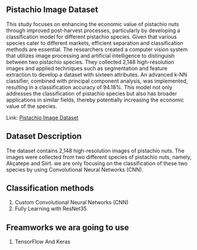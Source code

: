 ## Pistachio Image Dataset

This study focuses on enhancing the economic value of pistachio nuts through improved post-harvest processes, particularly by developing a classification model for different pistachio species. Given that various species cater to different markets, efficient separation and classification methods are essential. The researchers created a computer vision system that utilizes image processing and artificial intelligence to distinguish between two pistachio species. They collected 2,148 high-resolution images and applied techniques such as segmentation and feature extraction to develop a dataset with sixteen attributes. An advanced k-NN classifier, combined with principal component analysis, was implemented, resulting in a classification accuracy of 94.18%. This model not only addresses the classification of pistachio species but also has broader applications in similar fields, thereby potentially increasing the economic value of the species.

Link: [Pistachio Image Dataset](https://www.kaggle.com/datasets/muratkokludataset/pistachio-image-dataset)

## Dataset Description

The dataset contains 2,148 high-resolution images of pistachio nuts. The images were collected from two different species of pistachio nuts, namely, Akçatepe and Siirt. we are only focusing on the classification of these two species by using Convolutional Neural Networks (CNN).

## Classification methods

1.  Custom Convolutional Neural Networks (CNN)
2.  Fully Learning with ResNet35

## Freamworks we ara going to use

1. TensorFlow And Keras

